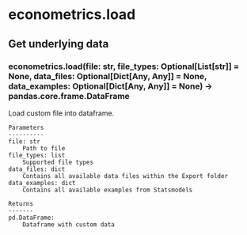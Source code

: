 # econometrics.load

## Get underlying data 
### econometrics.load(file: str, file_types: Optional[List[str]] = None, data_files: Optional[Dict[Any, Any]] = None, data_examples: Optional[Dict[Any, Any]] = None) -> pandas.core.frame.DataFrame

Load custom file into dataframe.

    Parameters
    ----------
    file: str
        Path to file
    file_types: list
        Supported file types
    data_files: dict
        Contains all available data files within the Export folder
    data_examples: dict
        Contains all available examples from Statsmodels

    Returns
    -------
    pd.DataFrame:
        Dataframe with custom data
